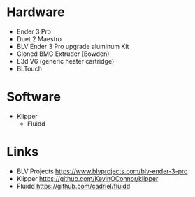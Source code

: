 # Hardware
- Ender 3 Pro
- Duet 2 Maestro
- BLV Ender 3 Pro upgrade aluminum Kit
- Cloned BMG Extruder (Bowden)
- E3d V6 (generic heater cartridge)
- BLTouch

# Software
- Klipper
  - Fluidd

# Links 
- BLV Projects
  https://www.blvprojects.com/blv-ender-3-pro
- Klipper
  https://github.com/KevinOConnor/klipper
- Fluidd
  https://github.com/cadriel/fluidd
